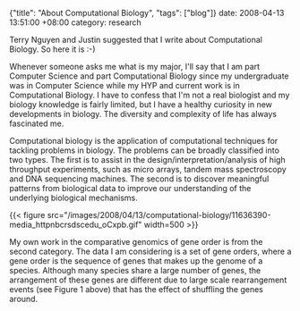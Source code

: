 {"title": "About Computational Biology", "tags": ["blog"]}
date: 2008-04-13 13:51:00 +08:00
category: research

Terry Nguyen and Justin suggested that I write about Computational Biology. So
here it is :-)

Whenever someone asks me what is my major, I'll say that I am part Computer
Science and part Computational Biology since my undergraduate was in Computer
Science while my HYP and current work is in Computational Biology. I have to
confess that I'm not a real biologist and my biology knowledge is fairly
limited, but I have a healthy curiosity in new developments in biology. The
diversity and complexity of life has always fascinated me.

Computational biology is the application of computational techniques for
tackling problems in biology. The problems can be broadly classified into two
types. The first is to assist in the design/interpretation/analysis of high
throughput experiments, such as micro arrays, tandem mass spectroscopy and DNA
sequencing machines. The second is to discover meaningful patterns from
biological data to improve our understanding of the underlying biological
mechanisms.

{{< figure src="/images/2008/04/13/computational-biology/11636390-media_httpnbcrsdscedu_oCxpb.gif" width=500 >}}

My own work in the comparative genomics of gene order is from the second
category. The data I am considering is a set of gene orders, where a gene order
is the sequence of genes that makes up the genome of a species. Although many
species share a large number of genes, the arrangement of these genes are
different due to large scale rearrangement events (see Figure 1 above) that has
the effect of shuffling the genes around.
